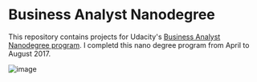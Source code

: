# Business Analyst Nanodegree

This repository contains projects for Udacity's [Business Analyst Nanodegree program](https://www.udacity.com/course/business-analyst-nanodegree--nd008). I completd this nano degree program from April to August 2017.

 ![image](https://github.com/xiangyuzeng/Udacity-Business-Analyst-Nanodegree/blob/master/BA%20certificate.jpg)
